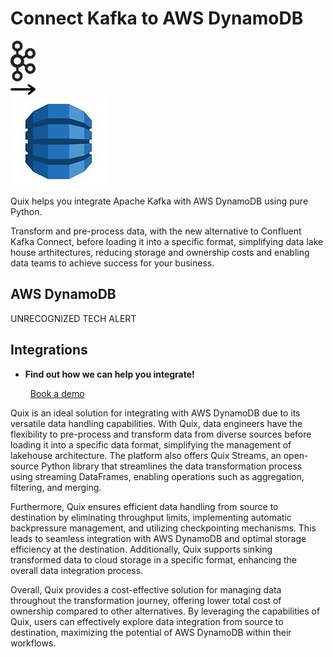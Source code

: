 # Connect Kafka to AWS DynamoDB

<div class="connect-images cards blog-grid-card" markdown>
<div>
<img src="../images/kafka_logo.png" width="40px" />
</div>
<div>
<img src="../images/arrow.svg" width="40px" />
</div>
<div>
<img src="./images/aws-dynamodb_1.jpg" />
</div>
</div>

Quix helps you integrate Apache Kafka with AWS DynamoDB using pure Python.

Transform and pre-process data, with the new alternative to Confluent Kafka Connect, before loading it into a specific format, simplifying data lake house arthitectures, reducing storage and ownership costs and enabling data teams to achieve success for your business.

## AWS DynamoDB

UNRECOGNIZED TECH ALERT

## Integrations

<div class="grid cards" markdown>

- __Find out how we can help you integrate!__

    <a class="md-button md-button--primary" href="https://share.hsforms.com/1iW0TmZzKQMChk0lxd_tGiw4yjw2?__hstc=175542013.2303933fbd746c0ac86d9ccbe9bc9100.1728383268831.1729603416735.1729620918855.31&__hssc=175542013.1.1729620918855&__hsfp=2132701734" target="_blank" style="margin:.5rem;">Book a demo</a>

</div>


Quix is an ideal solution for integrating with AWS DynamoDB due to its versatile data handling capabilities. With Quix, data engineers have the flexibility to pre-process and transform data from diverse sources before loading it into a specific data format, simplifying the management of lakehouse architecture. The platform also offers Quix Streams, an open-source Python library that streamlines the data transformation process using streaming DataFrames, enabling operations such as aggregation, filtering, and merging. 

Furthermore, Quix ensures efficient data handling from source to destination by eliminating throughput limits, implementing automatic backpressure management, and utilizing checkpointing mechanisms. This leads to seamless integration with AWS DynamoDB and optimal storage efficiency at the destination. Additionally, Quix supports sinking transformed data to cloud storage in a specific format, enhancing the overall data integration process.

Overall, Quix provides a cost-effective solution for managing data throughout the transformation journey, offering lower total cost of ownership compared to other alternatives. By leveraging the capabilities of Quix, users can effectively explore data integration from source to destination, maximizing the potential of AWS DynamoDB within their workflows.

